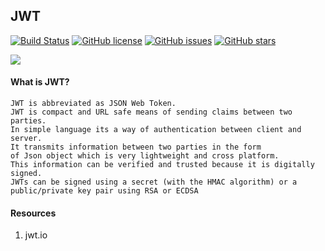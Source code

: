 ## JWT 

[![Build Status](https://travis-ci.com/yatharth1706/UserAuthorization-JWT.svg?branch=master)](https://travis-ci.com/yatharth1706/UserAuthorization-JWT) [![GitHub license](https://img.shields.io/github/license/yatharth1706/UserAuthorization-JWT)](https://github.com/yatharth1706/UserAuthorization-JWT/blob/master/LICENSE) [![GitHub issues](https://img.shields.io/github/issues/yatharth1706/UserAuthorization-JWT)](https://github.com/yatharth1706/UserAuthorization-JWT/issues) [![GitHub stars](https://img.shields.io/github/stars/yatharth1706/UserAuthorization-JWT)](https://github.com/yatharth1706/UserAuthorization-JWT/stargazers)

<img src="https://jwt.io/img/pic_logo.svg">

#### What is JWT?

    JWT is abbreviated as JSON Web Token. 
    JWT is compact and URL safe means of sending claims between two parties.
    In simple language its a way of authentication between client and server. 
    It transmits information between two parties in the form
    of Json object which is very lightweight and cross platform.
    This information can be verified and trusted because it is digitally signed. 
    JWTs can be signed using a secret (with the HMAC algorithm) or a public/private key pair using RSA or ECDSA
  
#### Resources

1. jwt.io
